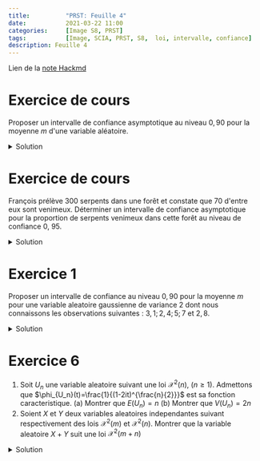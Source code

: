 ```yaml
---
title:          "PRST: Feuille 4"
date:           2021-03-22 11:00
categories:     [Image S8, PRST]
tags:           [Image, SCIA, PRST, S8,  loi, intervalle, confiance]
description: Feuille 4
---
```

Lien de la [note Hackmd](https://hackmd.io/@lemasymasa/BJekRCBEu)

# Exercice de cours
Proposer un intervalle de confiance asymptotique au niveau $0,90$ pour la moyenne $m$ d'une variable aléatoire.

<details markdown="1">
<summary>Solution</summary>

Astuce: mettre $0,05$ de chaque cote de la courbe, on cherche donc $95\%$ sur notre table de loi normale centree reduite

On a donc $1,96$ dans la table.

Cf. cours.

</details>

# Exercice de cours
François prélève 300 serpents dans une forêt et constate que 70 d'entre eux sont venimeux.
Déterminer un intervalle de confiance asymptotique pour la proportion de serpents venimeux dans cette forêt au niveau de confiance 0, 95.

<details markdown="1">
<summary>Solution</summary>

$\hat p = \frac{70}{300}\simeq0,23, n = 300$

Conditions d'applications du resultat:
1. $n\ge 30$
2. $n\hat p \ge5$
3. $n(1-p)\ge5$

$$
\hat p -1,96\frac{\sqrt{\hat p(1-\hat p)}}{\sqrt n}\simeq 0,18\\
\hat p +1,96\frac{\sqrt{\hat p(1-\hat p)}}{\sqrt n}\simeq 0,28
$$

On a donc $[0,18;0,28]$

</details>

# Exercice 1
Proposer un intervalle de confiance au niveau $0,90$ pour la moyenne $m$ pour une variable aleatoire gaussienne de variance $2$ dont nous connaissons les observations suivantes : $3,1 ; 2,4 ; 5 ; 7$ et $2,8$.

<details markdown="1">
<summary>Solution</summary>
![](https://i.imgur.com/qT6XGCQ.png)

$$
\sigma = 2\\
V(X) = \sqrt 2\\
\bar X_n \simeq 4,06\\
$$

<div class="alert alert-success" role="alert" markdown="1">
On obtient $[3,023;5,09]$
</div>

</details>

# Exercice 6

1. Soit $U_n$ une variable aleatoire suivant une loi $\mathcal X^2(n)$, $(n\ge1)$. Admettons que $\phi_{U_n}(t)=\frac{1}{(1-2it)^{\frac{n}{2}}}$ est sa fonction caracteristique.
    (a) Montrer que $E(U_n)=n$
    (b) Montrer que $V(U_n)=2n$
2. Soient $X$ et $Y$ deux variables aleatoires independantes suivant respectivement des lois $\mathcal X^2(m)$ et $\mathcal X^2(n)$. Montrer que la variable aleatoire $X+Y$ suit une loi $\mathcal X^2(m+n)$

<details markdown="1">
<summary>Solution</summary>

$$
E(X) = \frac{\phi'(0)}{i} \text{(cf chapitre 1 complement)}\\
\begin{aligned}
\phi_{U_n}'(t)&=\frac{ni(1-2it)^{\frac{n}{2}-1}}{(1-2it)^n}\\
&= \frac{ni}{(1-2it)^{\frac{n}{2}+0}}\\
\end{aligned}\\
E(X) = \frac{\phi_{U_n}'}{i}=n\\
\phi_{U_n}''(t)=\frac{-(\frac{n}{2})nit^{-2i}}{(1-2it)^{\frac{n}{2}+2}}
$$

<div class="alert alert-danger" role="alert" markdown="1">
$$
(\frac{1}{u^n})'=-\frac{ku'}{u^{k+1}}
$$
</div>

$$
\phi_{U_n}''(t)=\frac{-(n+2)n}{(1+2it)^{\frac{n}{2}+2}}\\
E(X^2)=-\phi^{(2)}(0) = n(n+2)\\
V(X) = E(X^2)-E(X)^2=n(n+2-n)=2n
$$

$X\sim\mathcal X^2(m)$, $Y\sim\mathcal X^2(n)$

$$
\begin{aligned}
\phi_{X+Y}&=\phi_X(t)\phi_Y(t)\\
&= \frac{1}{(1-2it)^{\frac{n}{2}-1}}\times\frac{1}{(1-2it)^{\frac{n}{2}}}\\
&=\frac{1}{(1-2it)}\frac{m+n}{2} \text{ , cqfd.}
\end{aligned}
$$

</details>